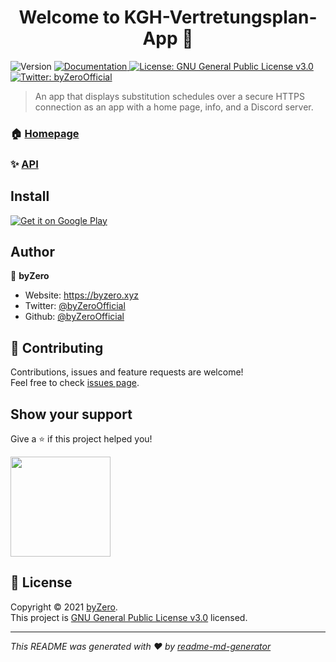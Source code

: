 <h1 align="center">Welcome to KGH-Vertretungsplan-App 👋</h1>
<p>
  <img alt="Version" src="https://img.shields.io/badge/version-v4.1-blue.svg?cacheSeconds=2592000" />
  <a href="https://kgh.byzero.dev" target="_blank">
    <img alt="Documentation" src="https://img.shields.io/badge/documentation-yes-brightgreen.svg" />
  </a>
  <a href="https://github.com/byZeroOfficial/KGH-Vertretungsplan-App/blob/main/LICENSE" target="_blank">
    <img alt="License: GNU General Public License v3.0" src="https://img.shields.io/badge/License-GNU General Public License v3.0-yellow.svg" />
  </a>
  <a href="https://twitter.com/byZeroOfficial" target="_blank">
    <img alt="Twitter: byZeroOfficial" src="https://img.shields.io/twitter/follow/byZeroOfficial.svg?style=social" />
  </a>
</p>

> An app that displays substitution schedules over a secure HTTPS connection as an app with a home page, info, and a Discord server.

### 🏠 [Homepage](https://kgh.byzero.dev)

### ✨ [API](https://kghv.byzero.dev)

## Install

<a href='https://play.google.com/store/apps/details?id=com.kgh.vertretungsplan&pcampaignid=pcampaignidMKT-Other-global-all-co-prtnr-py-PartBadge-Mar2515-1'><img alt='Get it on Google Play' src='https://play.google.com/intl/en_us/badges/static/images/badges/en_badge_web_generic.png'/></a>


## Author

👤 **byZero**

* Website: https://byzero.xyz
* Twitter: [@byZeroOfficial](https://twitter.com/byZeroOfficial)
* Github: [@byZeroOfficial](https://github.com/byZeroOfficial)

## 🤝 Contributing

Contributions, issues and feature requests are welcome!<br />Feel free to check [issues page](https://github.com/byZeroOfficial/KGH-Vertretungsplan-App/issues). 

## Show your support

Give a ⭐️ if this project helped you!

<a href="https://www.patreon.com/byZero">
  <img src="https://c5.patreon.com/external/logo/become_a_patron_button@2x.png" width="160">
</a>

## 📝 License

Copyright © 2021 [byZero](https://github.com/byZeroOfficial).<br />
This project is [GNU General Public License v3.0](https://github.com/byZeroOfficial/KGH-Vertretungsplan-App/blob/main/LICENSE) licensed.

***
_This README was generated with ❤️ by [readme-md-generator](https://github.com/kefranabg/readme-md-generator)_
